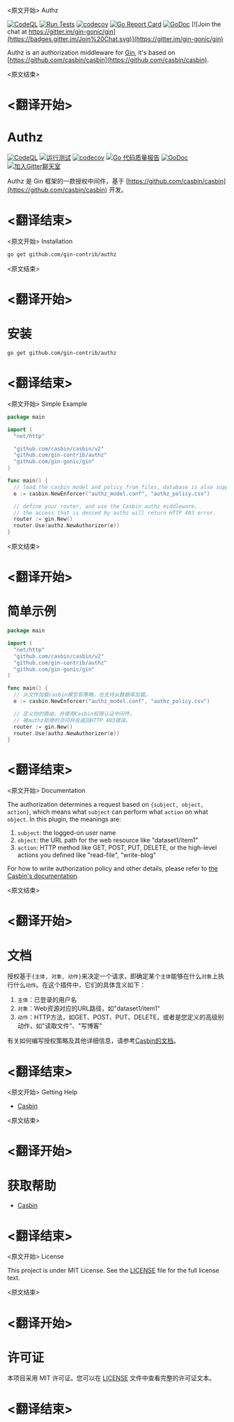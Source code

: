 
<原文开始>
Authz

[![CodeQL](https://github.com/gin-contrib/authz/actions/workflows/codeql.yml/badge.svg)](https://github.com/gin-contrib/authz/actions/workflows/codeql.yml)
[![Run Tests](https://github.com/gin-contrib/authz/actions/workflows/go.yml/badge.svg?branch=master)](https://github.com/gin-contrib/authz/actions/workflows/go.yml)
[![codecov](https://codecov.io/gh/gin-contrib/authz/branch/master/graph/badge.svg)](https://codecov.io/gh/gin-contrib/authz)
[![Go Report Card](https://goreportcard.com/badge/github.com/gin-contrib/authz)](https://goreportcard.com/report/github.com/gin-contrib/authz)
[![GoDoc](https://godoc.org/github.com/gin-contrib/authz?status.svg)](https://godoc.org/github.com/gin-contrib/authz)
[![Join the chat at https://gitter.im/gin-gonic/gin](https://badges.gitter.im/Join%20Chat.svg)](https://gitter.im/gin-gonic/gin)

Authz is an authorization middleware for [Gin](https://github.com/gin-gonic/gin), it's based on [https://github.com/casbin/casbin](https://github.com/casbin/casbin).


<原文结束>

# <翻译开始>
# Authz

[![CodeQL](https://github.com/gin-contrib/authz/actions/workflows/codeql.yml/badge.svg)](https://github.com/gin-contrib/authz/actions/workflows/codeql.yml)
[![运行测试](https://github.com/gin-contrib/authz/actions/workflows/go.yml/badge.svg?branch=master)](https://github.com/gin-contrib/authz/actions/workflows/go.yml)
[![codecov](https://codecov.io/gh/gin-contrib/authz/branch/master/graph/badge.svg)](https://codecov.io/gh/gin-contrib/authz)
[![Go 代码质量报告](https://goreportcard.com/badge/github.com/gin-contrib/authz)](https://goreportcard.com/report/github.com/gin-contrib/authz)
[![GoDoc](https://godoc.org/github.com/gin-contrib/authz?status.svg)](https://godoc.org/github.com/gin-contrib/authz)
[![加入Gitter聊天室](https://badges.gitter.im/Join%20Chat.svg)](https://gitter.im/gin-gonic/gin)

Authz 是 Gin 框架的一款授权中间件，基于 [https://github.com/casbin/casbin](https://github.com/casbin/casbin) 开发。

# <翻译结束>


<原文开始>
Installation

```bash
go get github.com/gin-contrib/authz
```


<原文结束>

# <翻译开始>
# 安装

```bash
go get github.com/gin-contrib/authz
```

# <翻译结束>


<原文开始>
Simple Example

```Go
package main

import (
  "net/http"

  "github.com/casbin/casbin/v2"
  "github.com/gin-contrib/authz"
  "github.com/gin-gonic/gin"
)

func main() {
  // load the casbin model and policy from files, database is also supported.
  e := casbin.NewEnforcer("authz_model.conf", "authz_policy.csv")

  // define your router, and use the Casbin authz middleware.
  // the access that is denied by authz will return HTTP 403 error.
  router := gin.New()
  router.Use(authz.NewAuthorizer(e))
}
```


<原文结束>

# <翻译开始>
# 简单示例

```Go
package main

import (
  "net/http"
  "github.com/casbin/casbin/v2"
  "github.com/gin-contrib/authz"
  "github.com/gin-gonic/gin"
)

func main() {
  // 从文件加载casbin模型和策略，也支持从数据库加载。
  e := casbin.NewEnforcer("authz_model.conf", "authz_policy.csv")

  // 定义你的路由，并使用Casbin权限认证中间件。
  // 被authz拒绝的访问将会返回HTTP 403错误。
  router := gin.New()
  router.Use(authz.NewAuthorizer(e))
}
```

# <翻译结束>


<原文开始>
Documentation

The authorization determines a request based on ``{subject, object, action}``, which means what ``subject`` can perform what ``action`` on what ``object``. In this plugin, the meanings are:

1. ``subject``: the logged-on user name
2. ``object``: the URL path for the web resource like "dataset1/item1"
3. ``action``: HTTP method like GET, POST, PUT, DELETE, or the high-level actions you defined like "read-file", "write-blog"

For how to write authorization policy and other details, please refer to [the Casbin's documentation](https://github.com/casbin/casbin).


<原文结束>

# <翻译开始>
# 文档

授权基于``{主体, 对象, 动作}``来决定一个请求，即确定某个``主体``能够在什么``对象``上执行什么``动作``。在这个插件中，它们的具体含义如下：

1. ``主体``：已登录的用户名
2. ``对象``：Web资源对应的URL路径，如"dataset1/item1"
3. ``动作``：HTTP方法，如GET、POST、PUT、DELETE，或者是您定义的高级别动作，如"读取文件"、"写博客"

有关如何编写授权策略及其他详细信息，请参考[Casbin的文档](https://github.com/casbin/casbin)。

# <翻译结束>


<原文开始>
Getting Help

- [Casbin](https://github.com/casbin/casbin)


<原文结束>

# <翻译开始>
# 获取帮助

- [Casbin](https://github.com/casbin/casbin)

# <翻译结束>


<原文开始>
License

This project is under MIT License. See the [LICENSE](LICENSE) file for the full license text.

<原文结束>

# <翻译开始>
# 许可证

本项目采用 MIT 许可证。您可以在 [LICENSE](LICENSE) 文件中查看完整的许可证文本。

# <翻译结束>


